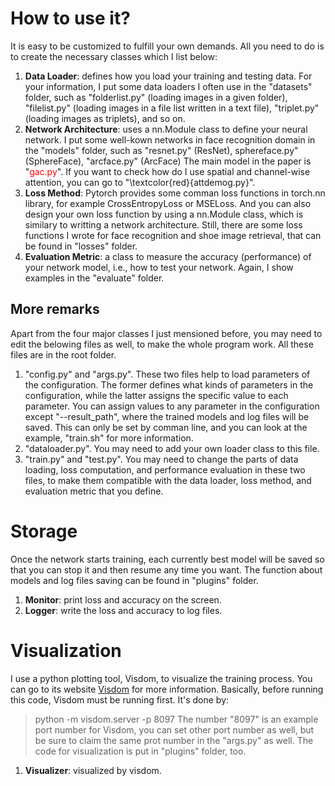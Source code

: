 # How to use it?
It is easy to be customized to fulfill your own demands. All you need to do is to create the necessary classes which I list below:
 1. **Data Loader**: defines how you load your training and testing data.
 For your information, I put some data loaders I often use in the "datasets" folder, such as "folderlist.py" (loading images in a given folder), "filelist.py" (loading images in a file list written in a text file), "triplet.py" (loading images as triplets), and so on.
 2. **Network Architecture**: uses a nn.Module class to define your neural network.
 I put some well-kown networks in face recognition domain in the "models" folder, such as "resnet.py" (ResNet), sphereface.py" (SphereFace), "arcface.py" (ArcFace)
 The main model in the paper is "<span style="color:red">gac.py</span>".
 If you want to check how do I use spatial and channel-wise attention, you can go to "\textcolor{red}{attdemog.py}".
 3. **Loss Method**: Pytorch provides some comman loss functions in torch.nn library, for example CrossEntropyLoss or MSELoss. And you can also design your own loss function by using a nn.Module class, which is similary to writting a network architecture.
 Still, there are some loss functions I wrote for face recognition and shoe image retrieval, that can be found in "losses" folder.
 4. **Evaluation Metric**: a class to measure the accuracy (performance) of your network model, i.e., how to test your network.
 Again, I show examples in the "evaluate" folder.

## More remarks
Apart from the four major classes I just mensioned before, you may need to edit the belowing files as well, to make the whole program work. All these files are in the root folder.
1. "config.py" and "args.py". These two files help to load parameters of the configuration. The former defines what kinds of parameters in the configuration, while the latter assigns the specific value to each parameter. You can assign values to any parameter in the configuration except "--result_path", where the trained models and log files will be saved. This can only be set by comman line, and you can look at the example, "train.sh" for more information.
2. "dataloader.py". You may need to add your own loader class to this file.
3. "train.py" and "test.py". You may need to change the parts of data loading, loss computation, and performance evaluation in these two files, to make them compatible with the data loader, loss method, and evaluation metric that you define.

# Storage
Once the network starts training, each currently best model will be saved so that you can stop it and then resume any time you want. The function about models and log files saving can be found in "plugins" folder.
1. **Monitor**: print loss and accuracy on the screen.
2. **Logger**:  write the loss and accuracy to log files.

# Visualization
I use a python plotting tool, Visdom, to visualize the training process. You can go to its website [Visdom](https://github.com/facebookresearch/visdom#usage) for more information.
Basically, before running this code, Visdom must be running first. It's done by:
> python -m visdom.server -p 8097
The number "8097" is an example port number for Visdom, you can set other port number as well, but be sure to claim the same prot number in the "args.py" as well.
The code for visualization is put in "plugins" folder, too.
1. **Visualizer**: visualized by visdom.
